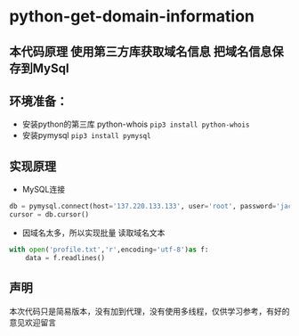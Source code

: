 # python-get-domain-information

## 本代码原理  使用第三方库获取域名信息  把域名信息保存到MySql

## 环境准备：
- 安装python的第三库 python-whois `pip3 install python-whois`
- 安装pymysql  `pip3 install pymysql`

## 实现原理
- MySQL连接
```python
db = pymysql.connect(host='137.220.133.133', user='root', password='jacky1980!@#$', database='query_domain', charset='utf8')
cursor = db.cursor()
```
- 因域名太多，所以实现批量 读取域名文本
```python
with open('profile.txt','r',encoding='utf-8')as f:
    data = f.readlines()
```

## 声明
本次代码只是简易版本，没有加到代理，没有使用多线程，仅供学习参考，有好的意见欢迎留言
